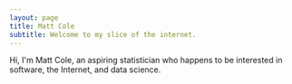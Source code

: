 ```yaml
---
layout: page
title: Matt Cole
subtitle: Welcome to my slice of the internet.
---
```


Hi, I'm Matt Cole, an aspiring statistician who happens to be interested in software, the Internet, and data science.

